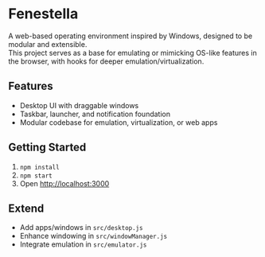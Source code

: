 # Fenestella

A web-based operating environment inspired by Windows, designed to be modular and extensible.  
This project serves as a base for emulating or mimicking OS-like features in the browser, with hooks for deeper emulation/virtualization.

## Features

- Desktop UI with draggable windows
- Taskbar, launcher, and notification foundation
- Modular codebase for emulation, virtualization, or web apps

## Getting Started

1. `npm install`
2. `npm start`
3. Open [http://localhost:3000](http://localhost:3000)

## Extend

- Add apps/windows in `src/desktop.js`
- Enhance windowing in `src/windowManager.js`
- Integrate emulation in `src/emulator.js`

